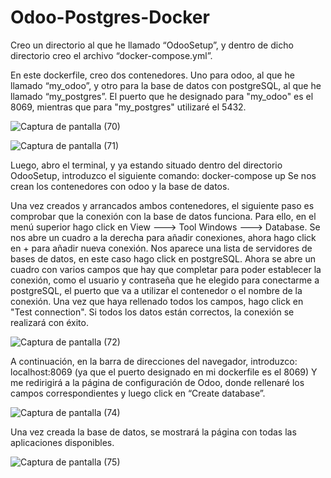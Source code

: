 # Odoo-Postgres-Docker

Creo un directorio al que he llamado “OdooSetup”, y dentro de dicho directorio creo el archivo 
“docker-compose.yml”.

En este dockerfile, creo dos contenedores. 
Uno para odoo, al que he llamado “my_odoo”, 
y otro para la base de datos con postgreSQL, al que he llamado “my_postgres”.
El puerto que he designado para "my_odoo" es el 8069, mientras que para "my_postgres" utilizaré el 5432.



![Captura de pantalla (70)](https://user-images.githubusercontent.com/32130215/214528914-c5432f03-b79a-4fc1-9193-700e000447af.png)


![Captura de pantalla (71)](https://user-images.githubusercontent.com/32130215/214529191-c54f8acb-6c8d-416b-9f48-5e3c68e277d4.png)


Luego, abro el terminal, y ya estando situado dentro del directorio OdooSetup, introduzco el 
siguiente comando:
docker-compose up
Se nos crean los contenedores con odoo y la base de datos.

Una vez creados y arrancados ambos contenedores, el siguiente paso es comprobar que la conexión con la base de datos funciona. 
Para ello, en el menú superior hago click en View ---> Tool Windows ---> Database. 
Se nos abre un cuadro a la derecha para añadir conexiones, ahora hago click en + para añadir nueva conexión. 
Nos aparece una lista de servidores de bases de datos, en este caso hago click en postgreSQL. 
Ahora se abre un cuadro con varios campos que hay que completar para poder establecer la conexión, como el usuario y contraseña que he elegido para conectarme a postgreSQL, el puerto que va a utilizar el contenedor o el nombre de la conexión. Una vez que haya rellenado todos los campos, hago click en "Test connection". 
Si todos los datos están correctos, la conexión se realizará con éxito.

![Captura de pantalla (72)](https://user-images.githubusercontent.com/32130215/214534703-7e4622f2-e53b-4b23-89de-208529b408e3.png)


A continuación, en la barra de direcciones del navegador, introduzco:
localhost:8069
(ya que el puerto designado en mi dockerfile es el 8069)
Y me redirigirá a la página de configuración de Odoo, donde rellenaré los campos correspondientes 
y luego click en “Create database”.

![Captura de pantalla (74)](https://user-images.githubusercontent.com/32130215/214529449-5a8a43a4-a4b1-4eb3-b056-d4e0198e9eb2.png)


Una vez creada la base de datos, se mostrará la página con todas las aplicaciones disponibles.

![Captura de pantalla (75)](https://user-images.githubusercontent.com/32130215/214529545-c385f172-b4ea-4d15-ac2a-eb40abc4be82.png)

